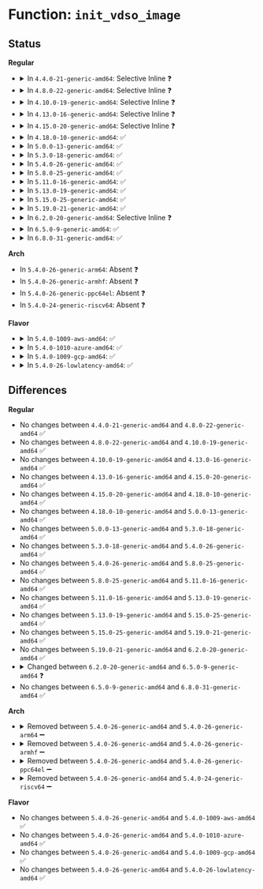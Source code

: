 # Function: <code>init_vdso_image</code>

## Status
<b>Regular</b>
<ul>
<li>
<details>
<summary>In <code>4.4.0-21-generic-amd64</code>: Selective Inline ❓</summary>

```c
void init_vdso_image(const struct vdso_image * image)
```

```json
{
  "name": "init_vdso_image",
  "collision_type": "Unique Global",
  "inline_type": "Selective",
  "funcs": [
    {
      "addr": 18446744071594953919,
      "name": "init_vdso_image",
      "external": true,
      "loc": "arch/x86/entry/vdso/vma.c:28",
      "file": "arch/x86/entry/vdso/vma.c",
      "inline": "not declared, inlined",
      "caller_inline": [],
      "caller_func": [
        "arch/x86/entry/vdso/vma.c:init_vdso",
        "arch/x86/entry/vdso/vma.c:init_vdso",
        "arch/x86/entry/vdso/vdso32-setup.c:sysenter_setup"
      ]
    }
  ],
  "symbols": [
    {
      "addr": 18446744071594953919,
      "name": "init_vdso_image",
      "section": ".init.text",
      "bind": "STB_GLOBAL",
      "size": 137
    }
  ]
}
```
</details>
</li>
<li>
<details>
<summary>In <code>4.8.0-22-generic-amd64</code>: Selective Inline ❓</summary>

```c
void init_vdso_image(const struct vdso_image * image)
```

```json
{
  "name": "init_vdso_image",
  "collision_type": "Unique Global",
  "inline_type": "Selective",
  "funcs": [
    {
      "addr": 18446744071595117690,
      "name": "init_vdso_image",
      "external": true,
      "loc": "arch/x86/entry/vdso/vma.c:29",
      "file": "arch/x86/entry/vdso/vma.c",
      "inline": "not declared, inlined",
      "caller_inline": [],
      "caller_func": [
        "arch/x86/entry/vdso/vma.c:init_vdso",
        "arch/x86/entry/vdso/vma.c:init_vdso",
        "arch/x86/entry/vdso/vdso32-setup.c:sysenter_setup"
      ]
    }
  ],
  "symbols": [
    {
      "addr": 18446744071595117690,
      "name": "init_vdso_image",
      "section": ".init.text",
      "bind": "STB_GLOBAL",
      "size": 42
    }
  ]
}
```
</details>
</li>
<li>
<details>
<summary>In <code>4.10.0-19-generic-amd64</code>: Selective Inline ❓</summary>

```c
void init_vdso_image(const struct vdso_image * image)
```

```json
{
  "name": "init_vdso_image",
  "collision_type": "Unique Global",
  "inline_type": "Selective",
  "funcs": [
    {
      "addr": 18446744071595360395,
      "name": "init_vdso_image",
      "external": true,
      "loc": "arch/x86/entry/vdso/vma.c:29",
      "file": "arch/x86/entry/vdso/vma.c",
      "inline": "not declared, inlined",
      "caller_inline": [],
      "caller_func": [
        "arch/x86/entry/vdso/vma.c:init_vdso",
        "arch/x86/entry/vdso/vma.c:init_vdso",
        "arch/x86/entry/vdso/vdso32-setup.c:sysenter_setup"
      ]
    }
  ],
  "symbols": [
    {
      "addr": 18446744071595360395,
      "name": "init_vdso_image",
      "section": ".init.text",
      "bind": "STB_GLOBAL",
      "size": 42
    }
  ]
}
```
</details>
</li>
<li>
<details>
<summary>In <code>4.13.0-16-generic-amd64</code>: Selective Inline ❓</summary>

```c
void init_vdso_image(const struct vdso_image * image)
```

```json
{
  "name": "init_vdso_image",
  "collision_type": "Unique Global",
  "inline_type": "Selective",
  "funcs": [
    {
      "addr": 18446744071596278340,
      "name": "init_vdso_image",
      "external": true,
      "loc": "arch/x86/entry/vdso/vma.c:31",
      "file": "arch/x86/entry/vdso/vma.c",
      "inline": "not declared, inlined",
      "caller_inline": [],
      "caller_func": [
        "arch/x86/entry/vdso/vma.c:init_vdso",
        "arch/x86/entry/vdso/vma.c:init_vdso",
        "arch/x86/entry/vdso/vdso32-setup.c:sysenter_setup"
      ]
    }
  ],
  "symbols": [
    {
      "addr": 18446744071596278340,
      "name": "init_vdso_image",
      "section": ".init.text",
      "bind": "STB_GLOBAL",
      "size": 47
    }
  ]
}
```
</details>
</li>
<li>
<details>
<summary>In <code>4.15.0-20-generic-amd64</code>: Selective Inline ❓</summary>

```c
void init_vdso_image(const struct vdso_image * image)
```

```json
{
  "name": "init_vdso_image",
  "collision_type": "Unique Global",
  "inline_type": "Selective",
  "funcs": [
    {
      "addr": 18446744071602594372,
      "name": "init_vdso_image",
      "external": true,
      "loc": "arch/x86/entry/vdso/vma.c:31",
      "file": "arch/x86/entry/vdso/vma.c",
      "inline": "not declared, inlined",
      "caller_inline": [],
      "caller_func": [
        "arch/x86/entry/vdso/vma.c:init_vdso",
        "arch/x86/entry/vdso/vma.c:init_vdso",
        "arch/x86/entry/vdso/vdso32-setup.c:sysenter_setup"
      ]
    }
  ],
  "symbols": [
    {
      "addr": 18446744071602594372,
      "name": "init_vdso_image",
      "section": ".init.text",
      "bind": "STB_GLOBAL",
      "size": 47
    }
  ]
}
```
</details>
</li>
<li>
<details>
<summary>In <code>4.18.0-10-generic-amd64</code>: ✅</summary>

```c
void init_vdso_image(const struct vdso_image * image)
```

```json
{
  "name": "init_vdso_image",
  "collision_type": "Unique Global",
  "inline_type": "No",
  "funcs": [
    {
      "addr": 18446744071602762756,
      "name": "init_vdso_image",
      "external": true,
      "loc": "arch/x86/entry/vdso/vma.c:31",
      "file": "arch/x86/entry/vdso/vma.c",
      "inline": "seen, unknown",
      "caller_inline": [],
      "caller_func": [
        "arch/x86/entry/vdso/vma.c:init_vdso",
        "arch/x86/entry/vdso/vma.c:init_vdso",
        "arch/x86/entry/vdso/vdso32-setup.c:sysenter_setup"
      ]
    }
  ],
  "symbols": [
    {
      "addr": 18446744071602762756,
      "name": "init_vdso_image",
      "section": ".init.text",
      "bind": "STB_GLOBAL",
      "size": 47
    }
  ]
}
```
</details>
</li>
<li>
<details>
<summary>In <code>5.0.0-13-generic-amd64</code>: ✅</summary>

```c
void init_vdso_image(const struct vdso_image * image)
```

```json
{
  "name": "init_vdso_image",
  "collision_type": "Unique Global",
  "inline_type": "No",
  "funcs": [
    {
      "addr": 18446744071604556882,
      "name": "init_vdso_image",
      "external": true,
      "loc": "arch/x86/entry/vdso/vma.c:31",
      "file": "arch/x86/entry/vdso/vma.c",
      "inline": "seen, unknown",
      "caller_inline": [],
      "caller_func": [
        "arch/x86/entry/vdso/vma.c:init_vdso",
        "arch/x86/entry/vdso/vma.c:init_vdso",
        "arch/x86/entry/vdso/vdso32-setup.c:sysenter_setup"
      ]
    }
  ],
  "symbols": [
    {
      "addr": 18446744071604556882,
      "name": "init_vdso_image",
      "section": ".init.text",
      "bind": "STB_GLOBAL",
      "size": 47
    }
  ]
}
```
</details>
</li>
<li>
<details>
<summary>In <code>5.3.0-18-generic-amd64</code>: ✅</summary>

```c
void init_vdso_image(const struct vdso_image * image)
```

```json
{
  "name": "init_vdso_image",
  "collision_type": "Unique Global",
  "inline_type": "No",
  "funcs": [
    {
      "addr": 18446744071604651183,
      "name": "init_vdso_image",
      "external": true,
      "loc": "arch/x86/entry/vdso/vma.c:31",
      "file": "arch/x86/entry/vdso/vma.c",
      "inline": "seen, unknown",
      "caller_inline": [],
      "caller_func": [
        "arch/x86/entry/vdso/vma.c:init_vdso",
        "arch/x86/entry/vdso/vma.c:init_vdso",
        "arch/x86/entry/vdso/vdso32-setup.c:sysenter_setup"
      ]
    }
  ],
  "symbols": [
    {
      "addr": 18446744071604651183,
      "name": "init_vdso_image",
      "section": ".init.text",
      "bind": "STB_GLOBAL",
      "size": 47
    }
  ]
}
```
</details>
</li>
<li>
<details>
<summary>In <code>5.4.0-26-generic-amd64</code>: ✅</summary>

```c
void init_vdso_image(const struct vdso_image * image)
```

```json
{
  "name": "init_vdso_image",
  "collision_type": "Unique Global",
  "inline_type": "No",
  "funcs": [
    {
      "addr": 18446744071604663455,
      "name": "init_vdso_image",
      "external": true,
      "loc": "arch/x86/entry/vdso/vma.c:31",
      "file": "arch/x86/entry/vdso/vma.c",
      "inline": "seen, unknown",
      "caller_inline": [],
      "caller_func": [
        "arch/x86/entry/vdso/vma.c:init_vdso",
        "arch/x86/entry/vdso/vma.c:init_vdso",
        "arch/x86/entry/vdso/vdso32-setup.c:sysenter_setup"
      ]
    }
  ],
  "symbols": [
    {
      "addr": 18446744071604663455,
      "name": "init_vdso_image",
      "section": ".init.text",
      "bind": "STB_GLOBAL",
      "size": 47
    }
  ]
}
```
</details>
</li>
<li>
<details>
<summary>In <code>5.8.0-25-generic-amd64</code>: ✅</summary>

```c
void init_vdso_image(const struct vdso_image * image)
```

```json
{
  "name": "init_vdso_image",
  "collision_type": "Unique Global",
  "inline_type": "No",
  "funcs": [
    {
      "addr": 18446744071609014570,
      "name": "init_vdso_image",
      "external": true,
      "loc": "arch/x86/entry/vdso/vma.c:47",
      "file": "arch/x86/entry/vdso/vma.c",
      "inline": "seen, unknown",
      "caller_inline": [],
      "caller_func": [
        "arch/x86/entry/vdso/vma.c:init_vdso",
        "arch/x86/entry/vdso/vma.c:init_vdso",
        "arch/x86/entry/vdso/vdso32-setup.c:sysenter_setup"
      ]
    }
  ],
  "symbols": [
    {
      "addr": 18446744071609014570,
      "name": "init_vdso_image",
      "section": ".init.text",
      "bind": "STB_GLOBAL",
      "size": 47
    }
  ]
}
```
</details>
</li>
<li>
<details>
<summary>In <code>5.11.0-16-generic-amd64</code>: ✅</summary>

```c
void init_vdso_image(const struct vdso_image * image)
```

```json
{
  "name": "init_vdso_image",
  "collision_type": "Unique Global",
  "inline_type": "No",
  "funcs": [
    {
      "addr": 18446744071612076574,
      "name": "init_vdso_image",
      "external": true,
      "loc": "arch/x86/entry/vdso/vma.c:47",
      "file": "arch/x86/entry/vdso/vma.c",
      "inline": "seen, unknown",
      "caller_inline": [],
      "caller_func": [
        "arch/x86/entry/vdso/vma.c:init_vdso",
        "arch/x86/entry/vdso/vma.c:init_vdso",
        "arch/x86/entry/vdso/vdso32-setup.c:sysenter_setup"
      ]
    }
  ],
  "symbols": [
    {
      "addr": 18446744071612076574,
      "name": "init_vdso_image",
      "section": ".init.text",
      "bind": "STB_GLOBAL",
      "size": 47
    }
  ]
}
```
</details>
</li>
<li>
<details>
<summary>In <code>5.13.0-19-generic-amd64</code>: ✅</summary>

```c
void init_vdso_image(const struct vdso_image * image)
```

```json
{
  "name": "init_vdso_image",
  "collision_type": "Unique Global",
  "inline_type": "No",
  "funcs": [
    {
      "addr": 18446744071614215081,
      "name": "init_vdso_image",
      "external": true,
      "loc": "arch/x86/entry/vdso/vma.c:47",
      "file": "arch/x86/entry/vdso/vma.c",
      "inline": "seen, unknown",
      "caller_inline": [],
      "caller_func": [
        "arch/x86/entry/vdso/vma.c:init_vdso",
        "arch/x86/entry/vdso/vma.c:init_vdso",
        "arch/x86/entry/vdso/vdso32-setup.c:sysenter_setup"
      ]
    }
  ],
  "symbols": [
    {
      "addr": 18446744071614215081,
      "name": "init_vdso_image",
      "section": ".init.text",
      "bind": "STB_GLOBAL",
      "size": 47
    }
  ]
}
```
</details>
</li>
<li>
<details>
<summary>In <code>5.15.0-25-generic-amd64</code>: ✅</summary>

```c
void init_vdso_image(const struct vdso_image * image)
```

```json
{
  "name": "init_vdso_image",
  "collision_type": "Unique Global",
  "inline_type": "No",
  "funcs": [
    {
      "addr": 18446744071615133873,
      "name": "init_vdso_image",
      "external": true,
      "loc": "arch/x86/entry/vdso/vma.c:47",
      "file": "arch/x86/entry/vdso/vma.c",
      "inline": "seen, unknown",
      "caller_inline": [],
      "caller_func": [
        "arch/x86/entry/vdso/vma.c:init_vdso",
        "arch/x86/entry/vdso/vma.c:init_vdso",
        "arch/x86/entry/vdso/vdso32-setup.c:sysenter_setup"
      ]
    }
  ],
  "symbols": [
    {
      "addr": 18446744071615133873,
      "name": "init_vdso_image",
      "section": ".init.text",
      "bind": "STB_GLOBAL",
      "size": 47
    }
  ]
}
```
</details>
</li>
<li>
<details>
<summary>In <code>5.19.0-21-generic-amd64</code>: ✅</summary>

```c
void init_vdso_image(const struct vdso_image * image)
```

```json
{
  "name": "init_vdso_image",
  "collision_type": "Unique Global",
  "inline_type": "No",
  "funcs": [
    {
      "addr": 18446744071616897163,
      "name": "init_vdso_image",
      "external": true,
      "loc": "arch/x86/entry/vdso/vma.c:47",
      "file": "arch/x86/entry/vdso/vma.c",
      "inline": "seen, unknown",
      "caller_inline": [],
      "caller_func": [
        "arch/x86/entry/vdso/vma.c:init_vdso",
        "arch/x86/entry/vdso/vdso32-setup.c:sysenter_setup"
      ]
    }
  ],
  "symbols": [
    {
      "addr": 18446744071616897163,
      "name": "init_vdso_image",
      "section": ".init.text",
      "bind": "STB_GLOBAL",
      "size": 59
    }
  ]
}
```
</details>
</li>
<li>
<details>
<summary>In <code>6.2.0-20-generic-amd64</code>: Selective Inline ❓</summary>

```c
void init_vdso_image(const struct vdso_image * image)
```

```json
{
  "name": "init_vdso_image",
  "collision_type": "Unique Global",
  "inline_type": "Selective",
  "funcs": [
    {
      "addr": 18446744071627490853,
      "name": "init_vdso_image",
      "external": true,
      "loc": "arch/x86/entry/vdso/vma.c:47",
      "file": "arch/x86/entry/vdso/vma.c",
      "inline": "not declared, inlined",
      "caller_inline": [
        "arch/x86/entry/vdso/vma.c:init_vdso"
      ],
      "caller_func": [
        "arch/x86/entry/vdso/vdso32-setup.c:sysenter_setup"
      ]
    }
  ],
  "symbols": [
    {
      "addr": 18446744071627490944,
      "name": "init_vdso_image",
      "section": ".init.text",
      "bind": "STB_GLOBAL",
      "size": 59
    }
  ]
}
```
</details>
</li>
<li>
<details>
<summary>In <code>6.5.0-9-generic-amd64</code>: ✅</summary>

```c
int init_vdso_image(const struct vdso_image * image)
```

```json
{
  "name": "init_vdso_image",
  "collision_type": "Unique Global",
  "inline_type": "No",
  "funcs": [
    {
      "addr": 18446744071619234992,
      "name": "init_vdso_image",
      "external": true,
      "loc": "arch/x86/entry/vdso/vma.c:47",
      "file": "arch/x86/entry/vdso/vma.c",
      "inline": "seen, unknown",
      "caller_inline": [],
      "caller_func": [
        "debian/build/build-generic/arch/x86/entry/vdso/vdso-image-64.c:init_vdso_image_64",
        "debian/build/build-generic/arch/x86/entry/vdso/vdso-image-32.c:init_vdso_image_32"
      ]
    }
  ],
  "symbols": [
    {
      "addr": 18446744071619234992,
      "name": "init_vdso_image",
      "section": ".init.text",
      "bind": "STB_GLOBAL",
      "size": 59
    }
  ]
}
```
</details>
</li>
<li>
<details>
<summary>In <code>6.8.0-31-generic-amd64</code>: ✅</summary>

```c
int init_vdso_image(const struct vdso_image * image)
```

```json
{
  "name": "init_vdso_image",
  "collision_type": "Unique Global",
  "inline_type": "No",
  "funcs": [
    {
      "addr": 18446744071621525072,
      "name": "init_vdso_image",
      "external": true,
      "loc": "arch/x86/entry/vdso/vma.c:47",
      "file": "arch/x86/entry/vdso/vma.c",
      "inline": "seen, unknown",
      "caller_inline": [],
      "caller_func": [
        "debian/build/build-generic/arch/x86/entry/vdso/vdso-image-64.c:init_vdso_image_64",
        "debian/build/build-generic/arch/x86/entry/vdso/vdso-image-32.c:init_vdso_image_32"
      ]
    }
  ],
  "symbols": [
    {
      "addr": 18446744071621525072,
      "name": "init_vdso_image",
      "section": ".init.text",
      "bind": "STB_GLOBAL",
      "size": 59
    }
  ]
}
```
</details>
</li>
</ul>
<b>Arch</b>
<ul>
<li>
In <code>5.4.0-26-generic-arm64</code>: Absent ❓
</li>
<li>
In <code>5.4.0-26-generic-armhf</code>: Absent ❓
</li>
<li>
In <code>5.4.0-26-generic-ppc64el</code>: Absent ❓
</li>
<li>
In <code>5.4.0-24-generic-riscv64</code>: Absent ❓
</li>
</ul>
<b>Flavor</b>
<ul>
<li>
<details>
<summary>In <code>5.4.0-1009-aws-amd64</code>: ✅</summary>

```c
void init_vdso_image(const struct vdso_image * image)
```

```json
{
  "name": "init_vdso_image",
  "collision_type": "Unique Global",
  "inline_type": "No",
  "funcs": [
    {
      "addr": 18446744071604589727,
      "name": "init_vdso_image",
      "external": true,
      "loc": "arch/x86/entry/vdso/vma.c:31",
      "file": "arch/x86/entry/vdso/vma.c",
      "inline": "seen, unknown",
      "caller_inline": [],
      "caller_func": [
        "arch/x86/entry/vdso/vma.c:init_vdso",
        "arch/x86/entry/vdso/vma.c:init_vdso",
        "arch/x86/entry/vdso/vdso32-setup.c:sysenter_setup"
      ]
    }
  ],
  "symbols": [
    {
      "addr": 18446744071604589727,
      "name": "init_vdso_image",
      "section": ".init.text",
      "bind": "STB_GLOBAL",
      "size": 47
    }
  ]
}
```
</details>
</li>
<li>
<details>
<summary>In <code>5.4.0-1010-azure-amd64</code>: ✅</summary>

```c
void init_vdso_image(const struct vdso_image * image)
```

```json
{
  "name": "init_vdso_image",
  "collision_type": "Unique Global",
  "inline_type": "No",
  "funcs": [
    {
      "addr": 18446744071604581404,
      "name": "init_vdso_image",
      "external": true,
      "loc": "arch/x86/entry/vdso/vma.c:31",
      "file": "arch/x86/entry/vdso/vma.c",
      "inline": "seen, unknown",
      "caller_inline": [],
      "caller_func": [
        "arch/x86/entry/vdso/vma.c:init_vdso",
        "arch/x86/entry/vdso/vma.c:init_vdso",
        "arch/x86/entry/vdso/vdso32-setup.c:sysenter_setup"
      ]
    }
  ],
  "symbols": [
    {
      "addr": 18446744071604581404,
      "name": "init_vdso_image",
      "section": ".init.text",
      "bind": "STB_GLOBAL",
      "size": 47
    }
  ]
}
```
</details>
</li>
<li>
<details>
<summary>In <code>5.4.0-1009-gcp-amd64</code>: ✅</summary>

```c
void init_vdso_image(const struct vdso_image * image)
```

```json
{
  "name": "init_vdso_image",
  "collision_type": "Unique Global",
  "inline_type": "No",
  "funcs": [
    {
      "addr": 18446744071604667551,
      "name": "init_vdso_image",
      "external": true,
      "loc": "arch/x86/entry/vdso/vma.c:31",
      "file": "arch/x86/entry/vdso/vma.c",
      "inline": "seen, unknown",
      "caller_inline": [],
      "caller_func": [
        "arch/x86/entry/vdso/vma.c:init_vdso",
        "arch/x86/entry/vdso/vma.c:init_vdso",
        "arch/x86/entry/vdso/vdso32-setup.c:sysenter_setup"
      ]
    }
  ],
  "symbols": [
    {
      "addr": 18446744071604667551,
      "name": "init_vdso_image",
      "section": ".init.text",
      "bind": "STB_GLOBAL",
      "size": 47
    }
  ]
}
```
</details>
</li>
<li>
<details>
<summary>In <code>5.4.0-26-lowlatency-amd64</code>: ✅</summary>

```c
void init_vdso_image(const struct vdso_image * image)
```

```json
{
  "name": "init_vdso_image",
  "collision_type": "Unique Global",
  "inline_type": "No",
  "funcs": [
    {
      "addr": 18446744071604667556,
      "name": "init_vdso_image",
      "external": true,
      "loc": "arch/x86/entry/vdso/vma.c:31",
      "file": "arch/x86/entry/vdso/vma.c",
      "inline": "seen, unknown",
      "caller_inline": [],
      "caller_func": [
        "arch/x86/entry/vdso/vma.c:init_vdso",
        "arch/x86/entry/vdso/vma.c:init_vdso",
        "arch/x86/entry/vdso/vdso32-setup.c:sysenter_setup"
      ]
    }
  ],
  "symbols": [
    {
      "addr": 18446744071604667556,
      "name": "init_vdso_image",
      "section": ".init.text",
      "bind": "STB_GLOBAL",
      "size": 47
    }
  ]
}
```
</details>
</li>
</ul>

## Differences
<b>Regular</b>
<ul>
<li>
No changes between <code>4.4.0-21-generic-amd64</code> and <code>4.8.0-22-generic-amd64</code> ✅
</li>
<li>
No changes between <code>4.8.0-22-generic-amd64</code> and <code>4.10.0-19-generic-amd64</code> ✅
</li>
<li>
No changes between <code>4.10.0-19-generic-amd64</code> and <code>4.13.0-16-generic-amd64</code> ✅
</li>
<li>
No changes between <code>4.13.0-16-generic-amd64</code> and <code>4.15.0-20-generic-amd64</code> ✅
</li>
<li>
No changes between <code>4.15.0-20-generic-amd64</code> and <code>4.18.0-10-generic-amd64</code> ✅
</li>
<li>
No changes between <code>4.18.0-10-generic-amd64</code> and <code>5.0.0-13-generic-amd64</code> ✅
</li>
<li>
No changes between <code>5.0.0-13-generic-amd64</code> and <code>5.3.0-18-generic-amd64</code> ✅
</li>
<li>
No changes between <code>5.3.0-18-generic-amd64</code> and <code>5.4.0-26-generic-amd64</code> ✅
</li>
<li>
No changes between <code>5.4.0-26-generic-amd64</code> and <code>5.8.0-25-generic-amd64</code> ✅
</li>
<li>
No changes between <code>5.8.0-25-generic-amd64</code> and <code>5.11.0-16-generic-amd64</code> ✅
</li>
<li>
No changes between <code>5.11.0-16-generic-amd64</code> and <code>5.13.0-19-generic-amd64</code> ✅
</li>
<li>
No changes between <code>5.13.0-19-generic-amd64</code> and <code>5.15.0-25-generic-amd64</code> ✅
</li>
<li>
No changes between <code>5.15.0-25-generic-amd64</code> and <code>5.19.0-21-generic-amd64</code> ✅
</li>
<li>
No changes between <code>5.19.0-21-generic-amd64</code> and <code>6.2.0-20-generic-amd64</code> ✅
</li>
<li>
<details>
<summary>Changed between <code>6.2.0-20-generic-amd64</code> and <code>6.5.0-9-generic-amd64</code> ❓</summary>
<ul>
<li>
<b>Return type changed. </b>
<code>void</code> ➡️ <code>int</code>
</li>
</ul>
</details>
</li>
<li>
No changes between <code>6.5.0-9-generic-amd64</code> and <code>6.8.0-31-generic-amd64</code> ✅
</li>
</ul>
<b>Arch</b>
<ul>
<li>
<details>
<summary>Removed between <code>5.4.0-26-generic-amd64</code> and <code>5.4.0-26-generic-arm64</code> ➖</summary>

```c
void init_vdso_image(const struct vdso_image * image)
```
</details>
</li>
<li>
<details>
<summary>Removed between <code>5.4.0-26-generic-amd64</code> and <code>5.4.0-26-generic-armhf</code> ➖</summary>

```c
void init_vdso_image(const struct vdso_image * image)
```
</details>
</li>
<li>
<details>
<summary>Removed between <code>5.4.0-26-generic-amd64</code> and <code>5.4.0-26-generic-ppc64el</code> ➖</summary>

```c
void init_vdso_image(const struct vdso_image * image)
```
</details>
</li>
<li>
<details>
<summary>Removed between <code>5.4.0-26-generic-amd64</code> and <code>5.4.0-24-generic-riscv64</code> ➖</summary>

```c
void init_vdso_image(const struct vdso_image * image)
```
</details>
</li>
</ul>
<b>Flavor</b>
<ul>
<li>
No changes between <code>5.4.0-26-generic-amd64</code> and <code>5.4.0-1009-aws-amd64</code> ✅
</li>
<li>
No changes between <code>5.4.0-26-generic-amd64</code> and <code>5.4.0-1010-azure-amd64</code> ✅
</li>
<li>
No changes between <code>5.4.0-26-generic-amd64</code> and <code>5.4.0-1009-gcp-amd64</code> ✅
</li>
<li>
No changes between <code>5.4.0-26-generic-amd64</code> and <code>5.4.0-26-lowlatency-amd64</code> ✅
</li>
</ul>
